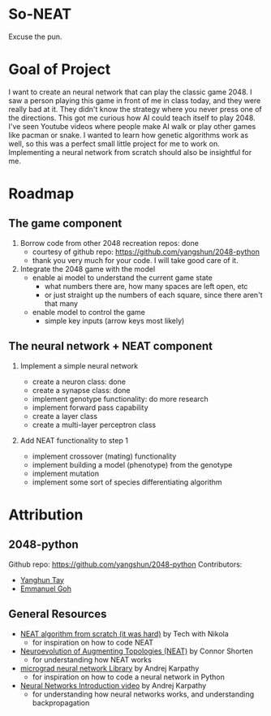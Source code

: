 # So-NEAT 
Excuse the pun. 

# Goal of Project
I want to create an neural network that can play the classic game 2048. I saw a
person playing this game in front of me in class today, and they were really
bad at it. They didn't know the strategy where you never press one of the directions.
This got me curious how AI could teach itself to play 2048. I've seen Youtube
videos where people make AI walk or play other games like pacman or snake. I wanted
to learn how genetic algorithms work as well, so this was a perfect small little
project for me to work on. Implementing a neural network from scratch should also
be insightful for me.

# Roadmap

## The game component
1. Borrow code from other 2048 recreation repos: done
    - courtesy of github repo: https://github.com/yangshun/2048-python
    - thank you very much for your code. I will take good care of it.
2. Integrate the 2048 game with the model
    - enable ai model to understand the current game state
        - what numbers there are, how many spaces are left open, etc
        - or just straight up the numbers of each square, since there aren't that many 
    - enable model to control the game
        - simple key inputs (arrow keys most likely)

## The neural network + NEAT component
1. Implement a simple neural network
    - create a neuron class: done
    - create a synapse class: done
    - implement genotype functionality: do more research
    - implement forward pass capability
    - create a layer class
    - create a multi-layer perceptron class

2. Add NEAT functionality to step 1
    - implement crossover (mating) functionality 
    - implement building a model (phenotype) from the genotype
    - implement mutation
    - implement some sort of species differentiating algorithm






# Attribution

## 2048-python
Github repo: https://github.com/yangshun/2048-python
Contributors:
- [Yanghun Tay](http://github.com/yangshun)
- [Emmanuel Goh](http://github.com/emman27)

## General Resources
- <a href = 'https://www.youtube.com/watch?v=lAjcH-hCusg'>NEAT algorithm from scratch (it was hard)</a> by Tech with Nikola
    - for inspiration on how to code NEAT
- <a href = 'https://www.youtube.com/watch?v=b3D8jPmcw-g'>Neuroevolution of Augmenting Topologies (NEAT)</a> by Connor Shorten
    - for understanding how NEAT works
- <a href = 'https://github.com/karpathy/micrograd/tree/master'>micrograd neural network Library</a> by Andrej Karpathy
    - for inspiration on how to code a neural network in Python
- <a href = 'https://www.youtube.com/watch?v=VMj-3S1tku0&t=8065s'>Neural Networks Introduction video</a> by Andrej Karpathy
    - for understanding how neural networks works, and understanding backpropagation